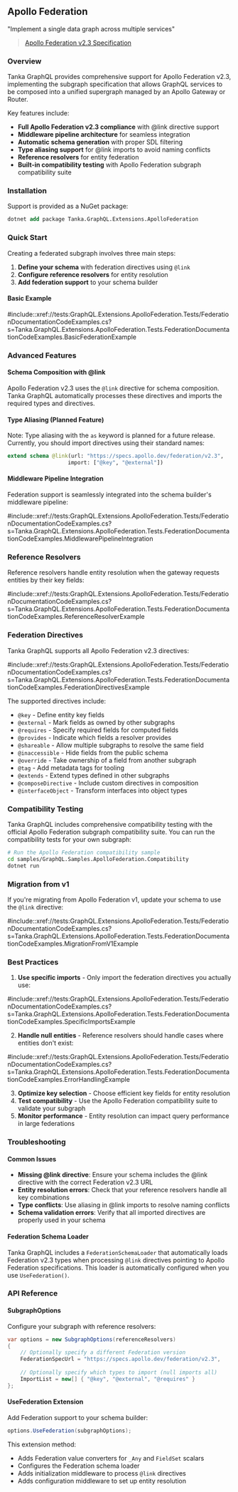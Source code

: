 ## Apollo Federation

"Implement a single data graph across multiple services"

> [Apollo Federation v2.3 Specification](https://www.apollographql.com/docs/federation/)

### Overview

Tanka GraphQL provides comprehensive support for Apollo Federation v2.3, implementing the subgraph specification that allows GraphQL services to be composed into a unified supergraph managed by an Apollo Gateway or Router.

Key features include:

- **Full Apollo Federation v2.3 compliance** with @link directive support
- **Middleware pipeline architecture** for seamless integration
- **Automatic schema generation** with proper SDL filtering
- **Type aliasing support** for @link imports to avoid naming conflicts
- **Reference resolvers** for entity federation
- **Built-in compatibility testing** with Apollo Federation subgraph compatibility suite

### Installation

Support is provided as a NuGet package:

```ps
dotnet add package Tanka.GraphQL.Extensions.ApolloFederation
```

### Quick Start

Creating a federated subgraph involves three main steps:

1. **Define your schema** with federation directives using `@link`
2. **Configure reference resolvers** for entity resolution
3. **Add federation support** to your schema builder

#### Basic Example

#include::xref://tests:GraphQL.Extensions.ApolloFederation.Tests/FederationDocumentationCodeExamples.cs?s=Tanka.GraphQL.Extensions.ApolloFederation.Tests.FederationDocumentationCodeExamples.BasicFederationExample

### Advanced Features

#### Schema Composition with @link

Apollo Federation v2.3 uses the `@link` directive for schema composition. Tanka GraphQL automatically processes these directives and imports the required types and directives.

#### Type Aliasing (Planned Feature)

Note: Type aliasing with the `as` keyword is planned for a future release. Currently, you should import directives using their standard names:

```graphql
extend schema @link(url: "https://specs.apollo.dev/federation/v2.3", 
                   import: ["@key", "@external"])
```

#### Middleware Pipeline Integration

Federation support is seamlessly integrated into the schema builder's middleware pipeline:

#include::xref://tests:GraphQL.Extensions.ApolloFederation.Tests/FederationDocumentationCodeExamples.cs?s=Tanka.GraphQL.Extensions.ApolloFederation.Tests.FederationDocumentationCodeExamples.MiddlewarePipelineIntegration

### Reference Resolvers

Reference resolvers handle entity resolution when the gateway requests entities by their key fields:

#include::xref://tests:GraphQL.Extensions.ApolloFederation.Tests/FederationDocumentationCodeExamples.cs?s=Tanka.GraphQL.Extensions.ApolloFederation.Tests.FederationDocumentationCodeExamples.ReferenceResolverExample

### Federation Directives

Tanka GraphQL supports all Apollo Federation v2.3 directives:

#include::xref://tests:GraphQL.Extensions.ApolloFederation.Tests/FederationDocumentationCodeExamples.cs?s=Tanka.GraphQL.Extensions.ApolloFederation.Tests.FederationDocumentationCodeExamples.FederationDirectivesExample

The supported directives include:
- `@key` - Define entity key fields
- `@external` - Mark fields as owned by other subgraphs  
- `@requires` - Specify required fields for computed fields
- `@provides` - Indicate which fields a resolver provides
- `@shareable` - Allow multiple subgraphs to resolve the same field
- `@inaccessible` - Hide fields from the public schema
- `@override` - Take ownership of a field from another subgraph
- `@tag` - Add metadata tags for tooling
- `@extends` - Extend types defined in other subgraphs
- `@composeDirective` - Include custom directives in composition
- `@interfaceObject` - Transform interfaces into object types

### Compatibility Testing

Tanka GraphQL includes comprehensive compatibility testing with the official Apollo Federation subgraph compatibility suite. You can run the compatibility tests for your own subgraph:

```bash
# Run the Apollo Federation compatibility sample
cd samples/GraphQL.Samples.ApolloFederation.Compatibility
dotnet run
```

### Migration from v1

If you're migrating from Apollo Federation v1, update your schema to use the `@link` directive:

#include::xref://tests:GraphQL.Extensions.ApolloFederation.Tests/FederationDocumentationCodeExamples.cs?s=Tanka.GraphQL.Extensions.ApolloFederation.Tests.FederationDocumentationCodeExamples.MigrationFromV1Example

### Best Practices

1. **Use specific imports** - Only import the federation directives you actually use:

#include::xref://tests:GraphQL.Extensions.ApolloFederation.Tests/FederationDocumentationCodeExamples.cs?s=Tanka.GraphQL.Extensions.ApolloFederation.Tests.FederationDocumentationCodeExamples.SpecificImportsExample

2. **Handle null entities** - Reference resolvers should handle cases where entities don't exist:

#include::xref://tests:GraphQL.Extensions.ApolloFederation.Tests/FederationDocumentationCodeExamples.cs?s=Tanka.GraphQL.Extensions.ApolloFederation.Tests.FederationDocumentationCodeExamples.ErrorHandlingExample

3. **Optimize key selection** - Choose efficient key fields for entity resolution
4. **Test compatibility** - Use the Apollo Federation compatibility suite to validate your subgraph
5. **Monitor performance** - Entity resolution can impact query performance in large federations

### Troubleshooting

#### Common Issues

- **Missing @link directive**: Ensure your schema includes the @link directive with the correct Federation v2.3 URL
- **Entity resolution errors**: Check that your reference resolvers handle all key combinations
- **Type conflicts**: Use aliasing in @link imports to resolve naming conflicts
- **Schema validation errors**: Verify that all imported directives are properly used in your schema

#### Federation Schema Loader

Tanka GraphQL includes a `FederationSchemaLoader` that automatically loads Federation v2.3 types when processing `@link` directives pointing to Apollo Federation specifications. This loader is automatically configured when you use `UseFederation()`.

### API Reference

#### SubgraphOptions

Configure your subgraph with reference resolvers:

```csharp
var options = new SubgraphOptions(referenceResolvers)
{
    // Optionally specify a different Federation version
    FederationSpecUrl = "https://specs.apollo.dev/federation/v2.3",
    
    // Optionally specify which types to import (null imports all)
    ImportList = new[] { "@key", "@external", "@requires" }
};
```

#### UseFederation Extension

Add Federation support to your schema builder:

```csharp
options.UseFederation(subgraphOptions);
```

This extension method:
- Adds Federation value converters for `_Any` and `FieldSet` scalars
- Configures the Federation schema loader
- Adds initialization middleware to process `@link` directives
- Adds configuration middleware to set up entity resolution